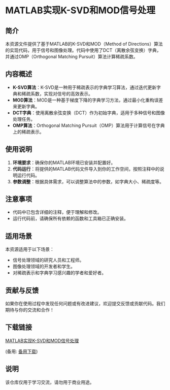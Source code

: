 # MATLAB实现K-SVD和MOD信号处理

## 简介
本资源文件提供了基于MATLAB的K-SVD和MOD（Method of Directions）算法的实现代码，用于信号和图像处理。代码中使用了DCT（离散余弦变换）字典，并通过OMP（Orthogonal Matching Pursuit）算法计算稀疏系数。

## 内容概述
- **K-SVD算法**：K-SVD是一种用于稀疏表示的字典学习算法，通过迭代更新字典和稀疏系数，实现对信号的高效表示。
- **MOD算法**：MOD是一种基于梯度下降的字典学习方法，通过最小化重构误差来更新字典。
- **DCT字典**：使用离散余弦变换（DCT）作为初始字典，适用于多种信号和图像处理任务。
- **OMP算法**：Orthogonal Matching Pursuit（OMP）算法用于计算信号在字典上的稀疏表示。

## 使用说明
1. **环境要求**：确保你的MATLAB环境已安装并配置好。
2. **代码运行**：将提供的MATLAB代码文件导入到你的工作空间，按照注释中的说明运行代码。
3. **参数调整**：根据具体需求，可以调整算法中的参数，如字典大小、稀疏度等。

## 注意事项
- 代码中已包含详细的注释，便于理解和修改。
- 运行代码前，请确保所有依赖的函数和工具箱已正确安装。

## 适用场景
本资源适用于以下场景：
- 信号处理领域的研究人员和工程师。
- 图像处理领域的开发者和学生。
- 对稀疏表示和字典学习感兴趣的学者和爱好者。

## 贡献与反馈
如果你在使用过程中发现任何问题或有改进建议，欢迎提交反馈或贡献代码。我们期待与你的交流和合作！

## 下载链接
[MATLAB实现K-SVD和MOD信号处理](https://pan.quark.cn/s/c5ef5880c62e) 

(备用: [备用下载](https://pan.baidu.com/s/1RZB309TQArxuv7f0imRnfA?pwd=hujj))

## 说明

该仓库仅用于学习交流，请勿用于商业用途。
